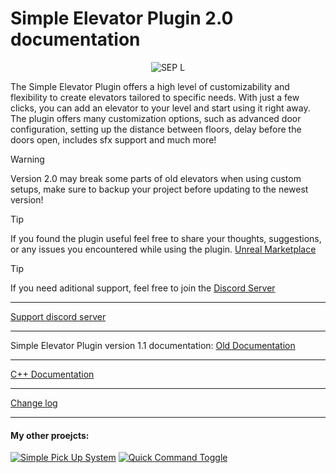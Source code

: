 # Simple Elevator Plugin 2.0 documentation
<p align="center">
  <img src="https://github.com/ZNOC3/SimpleElevatorPluginDocs/assets/133107414/b7a6b96e-94b4-4036-bd12-bf428d95803f" alt="SEP L"/>
</p>

The Simple Elevator Plugin offers a high level of customizability and flexibility to create elevators tailored to specific needs. With just a few clicks, you can add an elevator to your level and start using it right away. The plugin offers many customization options, such as advanced door configuration, setting up the distance between floors, delay before the doors open, includes sfx support and much more!

>[!Warning]
> Version 2.0 may break some parts of old elevators when using custom setups, make sure to backup your project before updating to the newest version!

>[!Tip]
> If you found the plugin useful feel free to share your thoughts, suggestions, or any issues you encountered while using the plugin. [Unreal Marketplace](https://www.unrealengine.com/marketplace/en-US/product/4c2368508a94433eb6a7ff00704a7c1f/reviews)

>[!Tip]
> If you need aditional support, feel free to join the [Discord Server]()

-------------

[Support discord server](https://discord.com/invite/haSBuuTARt)

-------------
Simple Elevator Plugin version 1.1 documentation: [Old Documentation](https://docs.google.com/document/d/1PFOIRGoz45vnDTbrHWiHUlLY4W2v0xPjkfvhlF_yfTI/edit "Old Documentation")

-------------

[C++ Documentation](https://znoc3.github.io/SimpleElevatorPluginCppDocs/index.html)

-------------

[Change log](change-log.md)

-------------

#### My other proejcts: 
[![Simple Pick Up System](https://github.com/ZNOC3/SimpleElevatorPluginDocs/assets/133107414/5f47b1cf-4974-4dfc-8ca0-4b331880eb94)](https://www.unrealengine.com/marketplace/en-US/product/c63d2696c86444eda3138fca7dbcf4ca/reviews "Simple Pick Up System")   [![Quick Command Toggle](https://github.com/ZNOC3/SimpleElevatorPluginDocs/assets/133107414/486c9379-71c8-43aa-bc39-8675b7a5ab88 "Quick Command Toggle")](https://www.unrealengine.com/marketplace/en-US/product/df3bc01e72e8497f8a24e49a99188d86 "Quick Command Toggle")
